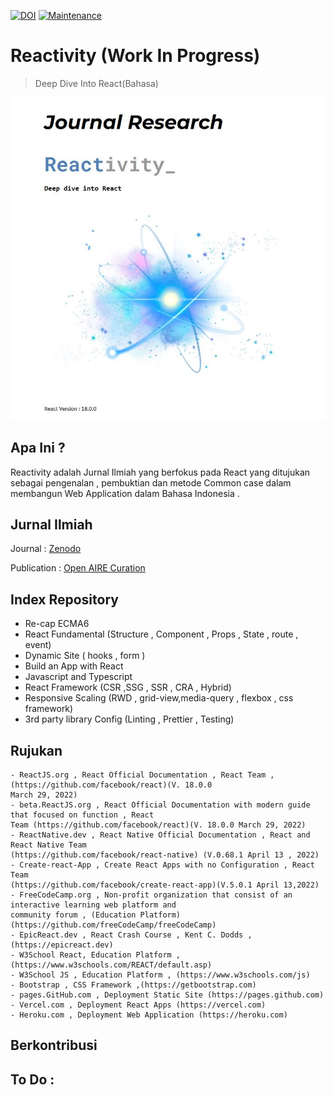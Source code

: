 [![DOI](https://zenodo.org/badge/DOI/10.5281/zenodo.6555479.svg)](https://doi.org/10.5281/zenodo.6555479)
[![Maintenance](https://img.shields.io/badge/Maintained%3F-yes-green.svg)](https://GitHub.com/Naereen/StrapDown.js/graphs/commit-activity)


# Reactivity (Work In Progress)
>Deep Dive Into React(Bahasa) 

![reactivity](./assets/image_1.jpg)

## Apa Ini ?

Reactivity adalah Jurnal Ilmiah yang berfokus pada React yang ditujukan sebagai pengenalan , pembuktian dan metode Common case dalam membangun Web Application dalam Bahasa Indonesia .

## Jurnal Ilmiah

Journal :
[Zenodo](https://zenodo.org/record/6555479) 

Publication :
[Open AIRE Curation](https://explore.openaire.eu/search/publication?pid=10.5281%2Fzenodo.6555479&fbclid=IwAR3sSWfpWqr65243LcMuvSvPxyw5CnVVJqhQ0R_laMBLmDZGwoK_aE2aJ3o)

## Index Repository

- Re-cap ECMA6 
- React Fundamental (Structure , Component , Props , State , route , event)
- Dynamic Site ( hooks , form ) 
- Build an App with React 
- Javascript and Typescript 
- React Framework (CSR ,SSG , SSR , CRA , Hybrid)
- Responsive Scaling (RWD , grid-view,media-query , flexbox , css framework)
- 3rd party library Config (Linting , Prettier , Testing) 


## Rujukan
```
- ReactJS.org , React Official Documentation , React Team , (https://github.com/facebook/react)(V. 18.0.0
March 29, 2022)
- beta.ReactJS.org , React Official Documentation with modern guide that focused on function , React
Team (https://github.com/facebook/react)(V. 18.0.0 March 29, 2022)
- ReactNative.dev , React Native Official Documentation , React and React Native Team
(https://github.com/facebook/react-native) (V.0.68.1 April 13 , 2022)
- Create-react-App , Create React Apps with no Configuration , React Team
(https://github.com/facebook/create-react-app)(V.5.0.1 April 13,2022)
- FreeCodeCamp.org , Non-profit organization that consist of an interactive learning web platform and
community forum , (Education Platform)(https://github.com/freeCodeCamp/freeCodeCamp)
- EpicReact.dev , React Crash Course , Kent C. Dodds , (https://epicreact.dev)
- W3School React, Education Platform , (https://www.w3schools.com/REACT/default.asp)
- W3School JS , Education Platform , (https://www.w3schools.com/js)
- Bootstrap , CSS Framework ,(https://getbootstrap.com)
- pages.GitHub.com , Deployment Static Site (https://pages.github.com)
- Vercel.com , Deployment React Apps (https://vercel.com)
- Heroku.com , Deployment Web Application (https://heroku.com)
```


## Berkontribusi


## To Do :
